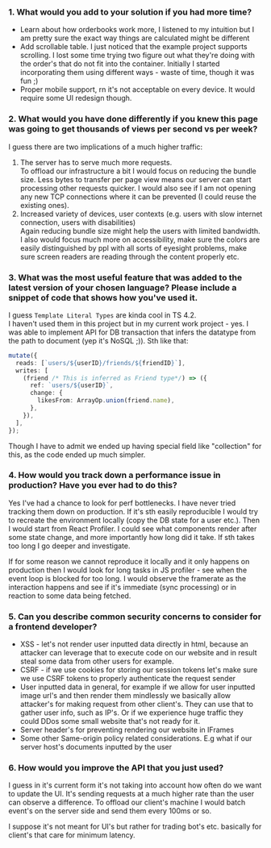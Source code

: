 ### 1. What would you add to your solution if you had more time?

- Learn about how orderbooks work more, I listened to my intuition but I am pretty sure the exact way things are calculated might be different
- Add scrollable table. I just noticed that the example project supports scrolling. I lost some time trying two figure out what they're doing with the order's that do not fit into the container. Initially I started incorporating them using different ways - waste of time, though it was fun ;)
- Proper mobile support, rn it's not acceptable on every device. It would require some UI redesign though.

### 2. What would you have done differently if you knew this page was going to get thousands of views per second vs per week?

I guess there are two implications of a much higher traffic:

1. The server has to serve much more requests.  
   To offload our infrastructure a bit I would focus on reducing the bundle size. Less bytes to transfer per page view means our server can start processing other requests quicker. I would also see if I am not opening any new TCP connections where it can be prevented (I could reuse the existing ones).
2. Increased variety of devices, user contexts (e.g. users with slow internet connection, users with disabilities)  
   Again reducing bundle size might help the users with limited bandwidth. I also would focus much more on accessibility, make sure the colors are easily distinguished by ppl with all sorts of eyesight problems, make sure screen readers are reading through the content properly etc.

### 3. What was the most useful feature that was added to the latest version of your chosen language? Please include a snippet of code that shows how you've used it.

I guess `Template Literal Types` are kinda cool in TS 4.2.  
I haven't used them in this project but in my current work project - yes.
I was able to implement API for DB transaction that infers the datatype from the path to document (yep it's NoSQL ;)). Sth like that:

```typescript
mutate({
  reads: [`users/${userID}/friends/${friendID}`],
  writes: [
    (friend /* This is inferred as Friend type*/) => ({
      ref: `users/${userID}`,
      change: {
        likesFrom: ArrayOp.union(friend.name),
      },
    }),
  ],
});
```

Though I have to admit we ended up having special field like "collection" for this, as the code ended up much simpler.

### 4. How would you track down a performance issue in production? Have you ever had to do this?

Yes I've had a chance to look for perf bottlenecks. I have never tried tracking them down on production. If it's sth easily reproducible I would try to recreate the environment locally (copy the DB state for a user etc.). Then I would start from React Profiler. I could see what components render after some state change, and more importantly how long did it take. If sth takes too long I go deeper and investigate.

If for some reason we cannot reproduce it locally and it only happens on production then I would look for long tasks in JS profiler - see when the event loop is blocked for too long. I would observe the framerate as the interaction happens and see if it's immediate (sync processing) or in reaction to some data being fetched.

### 5. Can you describe common security concerns to consider for a frontend developer?

- XSS - let's not render user inputted data directly in html, because an attacker can leverage that to execute code on our website and in result steal some data from other users for example.
- CSRF - if we use cookies for storing our session tokens let's make sure we use CSRF tokens to properly authenticate the request sender
- User inputted data in general, for example if we allow for user inputted image url's and then render them mindlessly we basically allow attacker's for making request from other client's. They can use that to gather user info, such as IP's. Or if we experience huge traffic they could DDos some small website that's not ready for it.
- Server header's for preventing rendering our website in IFrames
- Some other Same-origin policy related considerations. E.g what if our server host's documents inputted by the user

### 6. How would you improve the API that you just used?

I guess in it's current form it's not taking into account how often do we want to update the UI. It's sending requests at a much higher rate than the user can observe a difference. To offload our client's machine I would batch event's on the server side and send them every 100ms or so.

I suppose it's not meant for UI's but rather for trading bot's etc. basically for client's that care for minimum latency.
